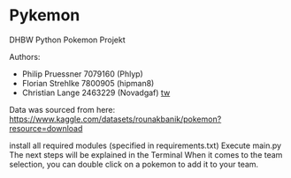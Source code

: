 # Pykemon
DHBW Python Pokemon Projekt 

Authors: 
* Philip Pruessner 7079160 (Phlyp)
* Florian Strehlke 7800905 (hipman8)
* Christian Lange  2463229 (Novadgaf) [tw](https://www.twitch.tv/nowowova)

Data was sourced from here: https://www.kaggle.com/datasets/rounakbanik/pokemon?resource=download

install all required modules (specified in requirements.txt)
Execute main.py
The next steps will be explained in the Terminal
When it comes to the team selection, you can double click on a pokemon to add it to your team.
